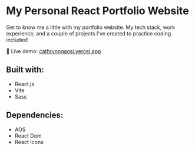 <h1>My Personal React Portfolio Website</h1>
<p>Get to know me a little with my portfolio website. My tech stack, work experience, and a couple of projects I've created to practice coding included!</p>

<p>🌸 Live demo: <a href="https://cathrynngaosi.vercel.app/" target="_blank">cathrynngaosi.vercel.app</a></p>

<h2>Built with:</h2>
<ul>
  <li>React.js</li>
  <li>Vite</li>
  <li>Sass</li>
</ul>

<h2>Dependencies:</h2>
<ul>
  <li>AOS</li>
  <li>React Dom</li>
  <li>React Icons</li>
</ul>
